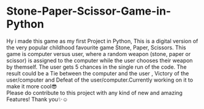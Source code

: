 # Stone-Paper-Scissor-Game-in-Python
Hy i made this game as my first Project in Python, This is a digital version of the very popular childhood favourite game
Stone, Paper, Scissors. This game is computer versus user, where a random weapon (stone, paper or scissor) is assigned to the computer
while the user chooses their weapon by themself. The user gets 5 chances in the single run of the code. The result could be a Tie between the computer and the user , Victory of the user/computer and Defeat of the user/computer.Currently working on it to make it more cool😎  
Please do contribute to this project with any kind of new and amazing Features! 
Thank you✨☺️
